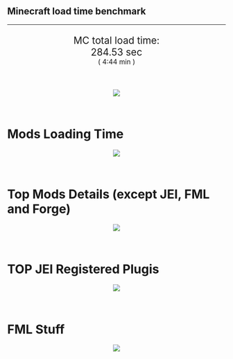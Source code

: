 ## Minecraft load time benchmark


---

<p align="center" style="font-size:160%;">
MC total load time:<br>
284.53 sec
<br>
<sup><sub>(
4:44 min
)</sub></sup>
</p>

<br>


<p align="center">
<img src="https://quickchart.io/chart?w=400&h=30&c={
  type: 'horizontalBar',
  data: {
    datasets: [
      {label:      'MODS:', data: [107.44]},
      {label: 'FML stuff:', data: [177.09]}
    ]
  },
  options: {
    scales: {
      xAxes: [{display: false,stacked: true}],
      yAxes: [{display: false,stacked: true}],
    },
    elements: {rectangle: {borderWidth: 2}},
    legend: {display: false,},
    plugins: {datalabels: {color: 'white',formatter: (value, context) =>
      [context.dataset.label, value].join(' ')
    }}
  }
}"/>
</p>

<br>

# Mods Loading Time
<p align="center">
<img src="https://quickchart.io/chart?w=400&h=300&c={
  type: 'outlabeledPie',
  options: {
    cutoutPercentage: 25,
    plugins: {
      legend: !1,
      outlabels: {
        stretch: 5,
        padding: 1,
        text: (v,i)=>[
          v.labels[v.dataIndex],' ',
          (v.percent*1000|0)/10,
          String.fromCharCode(37)].join('')
      }
    }
  },
  data: {...
`
8f304e   6.81s Astral Sorcery;
813e81   5.15s OpenComputers;
a651a8   4.18s IndustrialCraft 2;
516fa8   3.74s Ender IO;
cd922c   3.38s NuclearCraft;
213664   2.53s Forestry;
5161a8   2.40s CraftTweaker2;
495797   8.47s CraftTweaker2 (Script Loading);
ba3eb8   2.18s Cyclic;
308f7e   2.10s Quark: RotN Edition;
436e17   1.94s Integrated Dynamics;
3e8160   1.93s The Twilight Forest;
a86e51   1.90s Extra Utilities 2;
8f4d30   1.68s Open Terrain Generator;
3eb2ba   1.63s Botania;
8c2ccd   1.58s Immersive Engineering;
61176e   1.53s Ice and Fire;
436e17   1.48s Had Enough Items;
3C6315   8.00s Had Enough Items (Plugins);
3C6315   1.70s Had Enough Items (Ingredient Filter);
649e21   1.36s OpenBlocks;
3e68ba   1.29s AE2 Unofficial Extended Life;
7c813e   1.27s Thaumcraft;
444444  11.20s 10 Other mods;
333333  38.40s 134 'Fast' mods (load 1.0s - 0.1s);
222222   7.76s 295 'Instant' mods (load %3C 0.1s)
`
    .split(';').reduce((a, l) => {
      l.match(/(\w{6}) *(\d*\.\d*)s (.*)/)
      .slice(1).map((a, i) => [[String.fromCharCode(35),a].join(''), parseFloat(a), a][i])
      .forEach((s, i) => 
        [a.datasets[0].backgroundColor, a.datasets[0].data, a.labels][i].push(s)
      );
      return a
    }, {
      labels: [],
      datasets: [{
        backgroundColor: [],
        data: [],
        borderColor: 'rgba(22,22,22,0.3)',
        borderWidth: 1
      }]
    })
  }
}"/>
</p>

<br>

# Top Mods Details (except JEI, FML and Forge)
<p align="center">
<img src="https://quickchart.io/chart?w=400&h=450&c={
  options: {
    scales: {
      xAxes: [{stacked: true}],
      yAxes: [{stacked: true}],
    },
    plugins: {
      datalabels: {
        anchor: 'end',
        align: 'top',
        color: 'white',
        backgroundColor: 'rgba(46, 140, 171, 0.6)',
        borderColor: 'rgba(41, 168, 194, 1.0)',
        borderWidth: 0.5,
        borderRadius: 3,
        padding: 0,
        font: {size:10},
        formatter: (v,ctx) => 
          ctx.datasetIndex!=ctx.chart.data.datasets.length-1 ? null
            : [((ctx.chart.data.datasets.reduce((a,b)=>a- -b.data[ctx.dataIndex],0)*10)|0)/10,'s'].join('')
      },
      colorschemes: {
        scheme: 'office.Damask6'
      }
    }
  },
  type: 'bar',
  data: {...(() => {
    let a = { labels: [], datasets: [] };
`
1: Construction;
2: Loading Resources;
3: PreInitialization;
4: Initialization;
5: InterModComms$IMC;
6: PostInitialization;
7: LoadComplete;
8: ModIdMapping
`
    .split(';')
      .map(l => l.match(/\d: (.*)/).slice(1))
      .forEach(([name]) => a.datasets.push({ label: name, data: [] }));
`
                        1      2      3      4      5      6      7      8  ;
Astral Sorcery      |  0.18|  0.00|  6.11|  0.53|  0.00|  0.00|  0.00|  0.00;
OpenComputers       |  0.15|  0.00|  3.16|  1.85|  0.00|  0.00|  0.00|  0.00;
IndustrialCraft 2   |  0.58|  0.00|  2.98|  0.62|  0.00|  0.00|  0.00|  0.00;
Ender IO            |  1.17|  0.00|  2.40|  0.18|  0.00|  0.00|  0.00|  0.00;
NuclearCraft        |  1.25|  0.00|  1.92|  0.21|  0.00|  0.00|  0.00|  0.00;
Forestry            |  0.32|  0.00|  1.85|  0.35|  0.00|  0.00|  0.00|  0.00;
CraftTweaker2       |  0.14|  0.00|  2.25|  0.00|  0.00|  0.00|  0.00|  0.00;
Cyclic              |  0.04|  0.00|  1.77|  0.37|  0.00|  0.00|  0.00|  0.00;
Quark: RotN Edition |  0.02|  0.00|  2.01|  0.07|  0.00|  0.00|  0.00|  0.00;
Integrated Dynamics |  0.16|  0.00|  1.75|  0.03|  0.00|  0.00|  0.00|  0.00;
The Twilight Forest |  0.69|  0.00|  1.12|  0.12|  0.00|  0.00|  0.00|  0.00;
Extra Utilities 2   |  0.04|  0.00|  1.85|  0.02|  0.00|  0.00|  0.00|  0.00
`
    .split(';').slice(1)
      .map(l => l.split('|').map(s => s.trim()))
      .forEach(([name, ...arr], i) => {
        a.labels.push(name);
        arr.forEach((v, j) => a.datasets[j].data[i] = v)
      }); return a
  })()}
}"/>
</p>

<br>

# TOP JEI Registered Plugis
<p align="center">
<img src="https://quickchart.io/chart?w=700&c={
  options: {
    elements: { rectangle: { borderWidth: 1 } },
    legend: false
  },
  type: 'horizontalBar',
    data: {...(() => {
      let a = {
        labels: [], datasets: [{
          backgroundColor: 'rgba(0, 99, 132, 0.5)',
          borderColor: 'rgb(0, 99, 132)',
          data: []
        }]
      };
`
  1.78: jeresources.jei.JEIConfig;
  1.06: com.rwtema.extrautils2.crafting.jei.XUJEIPlugin;
  0.61: com.buuz135.industrial.jei.JEICustomPlugin;
  0.53: knightminer.tcomplement.plugin.jei.JEIPlugin;
  0.49: crazypants.enderio.machines.integration.jei.MachinesPlugin;
  0.41: mezz.jei.plugins.vanilla.VanillaPlugin;
  0.33: ic2.jeiIntegration.SubModule;
  0.26: nc.integration.jei.NCJEI;
  0.23: crafttweaker.mods.jei.JEIAddonPlugin;
  0.21: cofh.thermalexpansion.plugins.jei.JEIPluginTE;
  0.19: crazypants.enderio.base.integration.jei.JeiPlugin;
  0.18: com.buuz135.thaumicjei.ThaumcraftJEIPlugin;
  0.14: ninjabrain.gendustryjei.GendustryJEIPlugin;
  0.10: net.bdew.jeibees.BeesJEIPlugin;
  0.09: lach_01298.qmd.jei.QMDJEI;
  1.40: Other 124 Plugins
`
        .split(';')
        .map(l => l.split(':'))
        .forEach(([time, name]) => {
          a.labels.push(name);
          a.datasets[0].data.push(time)
        })
        ; return a
    })()
  }
}"/>
</p>

<br>

# FML Stuff
<p align="center">
<img src="https://quickchart.io/chart?w=500&h=400&c={
  options: {
    rotation: Math.PI,
    cutoutPercentage: 55,
    plugins: {
      legend: !1,
      outlabels: {
        stretch: 5,
        padding: 1,
        text: (v)=>v.labels
      },
      doughnutlabel: {
        labels: [
          {
            text: 'FML stuff:',
            color: 'rgba(128, 128, 128, 0.5)',
            font: {size: 18}
          },
          {
            text: [177.09,'s'].join(''),
            color: 'rgba(128, 128, 128, 1)',
            font: {size: 22}
          }
        ]
      },
    }
  },
  type: 'outlabeledPie',
  data: {...(() => {
    let a = {
      labels: [],
      datasets: [{
        backgroundColor: [],
        data: [],
        borderColor: 'rgba(22,22,22,0.3)',
        borderWidth: 2
      }]
    };
`
993A00   0.20s Loading sounds;
994400   0.26s Loading Resource - SoundHandler;
444444 176.63s Other
`
    .split(';')
      .map(l => l.match(/(\w{6}) *(\d*\.\d*)s (.*)/))
      .forEach(([, col, time, name]) => {
        a.labels.push([name, ' ', time, 's'].join(''));
        a.datasets[0].data.push(parseFloat(time));
        a.datasets[0].backgroundColor.push([String.fromCharCode(35), col].join(''))
      })
      ; return a
  })()}
}"/>
</p>

<br>
